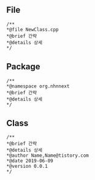 
## File
```
/**
*@file NewClass.cpp
*@brief 간략
*@details 상세
*/
```

## Package
```
/**
*@namespace org.nhnnext
*@brief 간략
*@details 상세
*/
```


## Class
```
/**
*@brief 간략
*@details 상세
*@author Name,Name@tistory.com
*@date 2019-06-09
*@version 0.0.1
*/
```
